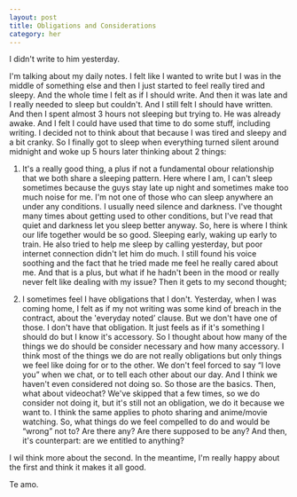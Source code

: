 ```yaml
---
layout: post
title: Obligations and Considerations
category: her
---
```

I didn't write to him yesterday.

I'm talking about my daily notes. I felt like I wanted to write but I was in the middle of something else and then I just started to feel really tired and sleepy. And the whole time I felt as if I should write. And then it was late and I really needed to sleep but couldn't. And I still felt I should have written. And then I spent almost 3 hours not sleeping but trying to. He was already awake. And I felt I could have used that time to do some stuff, including writing. I decided not to think about that because I was tired and sleepy and a bit cranky. So I finally got to sleep when everything turned silent around midnight and woke up 5 hours later thinking about 2 things:

1. It's a really good thing, a plus if not a fundamental obour relationship that we both share a sleeping pattern. Here where I am, I can't sleep sometimes because the guys stay late up night and sometimes make too much noise for me. I'm not one of those who can sleep anywhere an under any conditions. I usually need silence and darkness. I've thought many times about getting used to other conditions, but I've read that quiet and darkness let you sleep better anyway. So, here is where I think our life together would be so good. Sleeping early, waking up early to train. He also tried to help me sleep by calling yesterday, but poor internet connection didn't let him do much. I still found his voice soothing and the fact that he tried made me feel he really cared about me. And that is a plus, but what if he hadn't been in the mood or really never felt like dealing with my issue? Then it gets to my second thought;

2. I sometimes feel I have obligations that I don't. Yesterday, when I was coming home, I felt as if my not writing was some kind of breach in the contract, about the 'everyday noted’ clause. But we don't have one of those. I don't have that obligation. It just feels as if it's something I should do but I know it's accessory. So I thought about how many of the things we do should be consider necessary and how many accessory. I think most of the things we do are not really obligations but only things we feel like doing for or to the other. We don't feel forced to say “I love you” when we chat, or to tell each other about our day. And I think we haven't even considered not doing so. So those are the basics. Then, what about videochat? We've skipped that a few times, so we do consider not doing it, but it's still not an obligation, we do it because we want to. I think the same applies to photo sharing and anime/movie watching. So, what things do we feel compelled to do and would be “wrong” not to? Are there any? Are there supposed to be any? And then, it's counterpart: are we entitled to anything?

I wil think more about the second. In the meantime, I'm really happy about the first and think it makes it all good.

Te amo.
